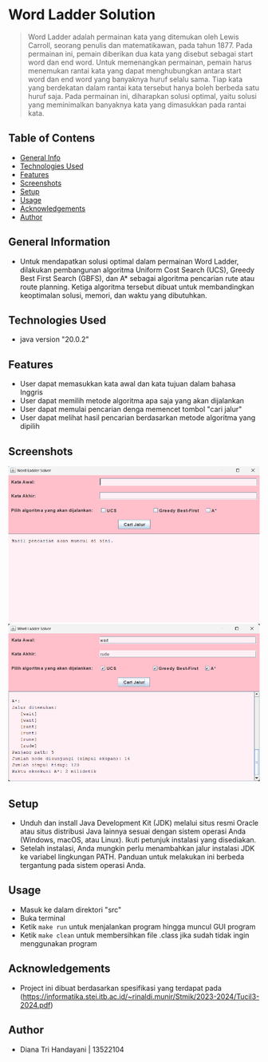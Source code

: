 # Word Ladder Solution
> Word Ladder adalah permainan kata yang ditemukan oleh Lewis Carroll, seorang penulis dan matematikawan, pada tahun 1877. Pada permainan ini, pemain diberikan dua kata yang disebut sebagai start word dan end word. Untuk memenangkan permainan, pemain harus menemukan rantai kata yang dapat menghubungkan antara start word dan end word yang banyaknya huruf selalu sama. Tiap kata yang berdekatan dalam rantai kata tersebut hanya boleh berbeda satu huruf saja. Pada permainan ini, diharapkan solusi optimal, yaitu solusi yang meminimalkan banyaknya kata yang dimasukkan pada rantai kata.

## Table of Contens
* [General Info](#general-information)
* [Technologies Used](#technologies-used)
* [Features](#features)
* [Screenshots](#screenshots)
* [Setup](#setup)
* [Usage](#usage)
* [Acknowledgements](#acknowledgements)
* [Author](#author)

## General Information
- Untuk mendapatkan solusi optimal dalam permainan Word Ladder, dilakukan pembangunan algoritma Uniform Cost Search (UCS), Greedy Best First Search (GBFS), dan A* sebagai algoritma pencarian rute atau route planning. Ketiga algoritma tersebut dibuat untuk membandingkan keoptimalan solusi, memori, dan waktu yang dibutuhkan. 

## Technologies Used
- java version "20.0.2"

## Features
- User dapat memasukkan kata awal dan kata tujuan dalam bahasa Inggris
- User dapat memilih metode algoritma apa saja yang akan dijalankan
- User dapat memulai pencarian denga memencet tombol "cari jalur"
- User dapat melihat hasil pencarian berdasarkan metode algoritma yang dipilih

## Screenshots
![Tampilan awal screenshot](./test/tampilan_awal.png)
![Hasil pencarian screenshot](./test/test.png)

## Setup
- Unduh dan install Java Development Kit (JDK) melalui situs resmi Oracle atau situs distribusi Java lainnya sesuai dengan sistem operasi Anda (Windows, macOS, atau Linux). Ikuti petunjuk instalasi yang disediakan.
- Setelah instalasi, Anda mungkin perlu menambahkan jalur instalasi JDK ke variabel lingkungan PATH. Panduan untuk melakukan ini berbeda tergantung pada sistem operasi Anda. 

## Usage
- Masuk ke dalam direktori "src"
- Buka terminal 
- Ketik `make run` untuk menjalankan program hingga muncul GUI program
- Ketik `make clean` untuk membersihkan file .class jika sudah tidak ingin menggunakan program

## Acknowledgements
- Project ini dibuat berdasarkan spesifikasi yang terdapat pada (https://informatika.stei.itb.ac.id/~rinaldi.munir/Stmik/2023-2024/Tucil3-2024.pdf)

## Author
- Diana Tri Handayani | 13522104
